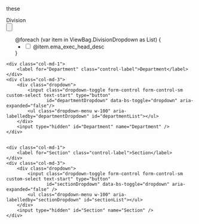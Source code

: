 <script>
document.addEventListener('DOMContentLoaded', function () {
    const divisionInput = document.getElementById('divisionDropdown');
    const departmentInput = document.getElementById('departmentDropdown');
    const sectionInput = document.getElementById('sectionDropdown');
    const divisionHidden = document.getElementById('Division');
    const departmentHidden = document.getElementById('Department');
    const sectionHidden = document.getElementById('Section');
    const deptList = document.getElementById('departmentList');
    const secList = document.getElementById('sectionList');

    const newButton = document.getElementById("newButton");
    const refNoLinks = document.querySelectorAll(".refNoLink");
    const deleteButton = document.getElementById("deleteButton");
    const submitButton = document.getElementById("submitButton");
    const KPIMaster = document.getElementById("form");
    const actionTypeInput = document.getElementById("actionType");

    // ---------------------------------------------------------------------
    // ✅ Handle "New" Button - reset everything cleanly
    // ---------------------------------------------------------------------
    if (newButton) {
        newButton.addEventListener("click", function () {
            KPIMaster.style.display = "block";
            [
                "KPICode", "KPILevel", "Company", "PerspectiveID", "UnitID",
                "KPIDefination", "KPIDetails", "PeriodicityID",
                "GoodPerformance", "NoofDecimal", "TypeofKPIID", "KPIID"
            ].forEach(id => {
                const el = document.getElementById(id);
                if (el) el.value = "";
            });

            document.querySelectorAll('.division-checkbox, .department-checkbox, .section-checkbox')
                .forEach(cb => cb.checked = false);

            divisionInput.value = departmentInput.value = sectionInput.value = '';
            divisionHidden.value = departmentHidden.value = sectionHidden.value = '';
            deptList.innerHTML = '';
            secList.innerHTML = '';

            if (deleteButton) deleteButton.style.display = "none";
        });
    }

    // ---------------------------------------------------------------------
    // ✅ Handle Checkboxes dynamically
    // ---------------------------------------------------------------------
    document.addEventListener('change', function (e) {
        if (e.target.classList.contains('division-checkbox')) {
            handleDivisionChange(e.target);
        } else if (e.target.classList.contains('department-checkbox')) {
            handleDepartmentChange(e.target);
        } else if (e.target.classList.contains('section-checkbox')) {
            updateHiddenFields();
        }
    });

    // ---------------------------------------------------------------------
    // ✅ Division change → load or remove related Departments
    // ---------------------------------------------------------------------
    function handleDivisionChange(checkbox) {
        const division = checkbox.value;

        if (checkbox.checked) {
            // Load departments for this division
            $.getJSON('/TPR/GetDepartments', { division: division }, function (data) {
                data.forEach(dept => {
                    const existing = document.querySelector(`#dept_${CSS.escape(dept.ema_dept_desc)}`);
                    if (!existing) {
                        deptList.innerHTML += `
                            <li data-division="${division}">
                                <div class="form-check" style="margin-left:5%;">
                                    <input type="checkbox" class="form-check-input department-checkbox"
                                           data-division="${division}"
                                           value="${dept.ema_dept_desc}"
                                           id="dept_${dept.ema_dept_desc}">
                                    <label class="form-check-label" for="dept_${dept.ema_dept_desc}">
                                        ${dept.ema_dept_desc}
                                    </label>
                                </div>
                            </li>`;
                    }
                });
            });
        } else {
            // Remove all departments and sections tied to this division
            deptList.querySelectorAll(`li[data-division="${division}"]`).forEach(li => li.remove());
            secList.querySelectorAll(`li[data-parent-division="${division}"]`).forEach(li => li.remove());
        }

        updateHiddenFields();
    }

    // ---------------------------------------------------------------------
    // ✅ Department change → load or remove related Sections
    // ---------------------------------------------------------------------
    function handleDepartmentChange(checkbox) {
        const division = checkbox.getAttribute('data-division');
        const department = checkbox.value;

        if (checkbox.checked) {
            $.getJSON('/TPR/GetSections', { division: division, department: department }, function (data) {
                data.forEach(sec => {
                    const existing = document.querySelector(`#sec_${CSS.escape(sec.ema_section_desc)}`);
                    if (!existing) {
                        secList.innerHTML += `
                            <li data-department="${department}" data-parent-division="${division}">
                                <div class="form-check" style="margin-left:5%;">
                                    <input type="checkbox" class="form-check-input section-checkbox"
                                           data-division="${division}"
                                           data-department="${department}"
                                           value="${sec.ema_section_desc}"
                                           id="sec_${sec.ema_section_desc}">
                                    <label class="form-check-label" for="sec_${sec.ema_section_desc}">
                                        ${sec.ema_section_desc}
                                    </label>
                                </div>
                            </li>`;
                    }
                });
            });
        } else {
            // Unchecked department → remove its sections
            secList.querySelectorAll(`li[data-department="${department}"]`).forEach(li => li.remove());
        }

        updateHiddenFields();
    }

    // ---------------------------------------------------------------------
    // ✅ Update hidden fields and dropdown display text
    // ---------------------------------------------------------------------
    function updateHiddenFields() {
        const selectedDivisions = Array.from(document.querySelectorAll('.division-checkbox:checked')).map(cb => cb.value);
        const selectedDepartments = Array.from(document.querySelectorAll('.department-checkbox:checked')).map(cb => cb.value);
        const selectedSections = Array.from(document.querySelectorAll('.section-checkbox:checked')).map(cb => cb.value);

        divisionHidden.value = selectedDivisions.join(';');
        departmentHidden.value = selectedDepartments.join(';');
        sectionHidden.value = selectedSections.join(';');

        divisionInput.value = selectedDivisions.length ? `${selectedDivisions.length} selected` : '';
        departmentInput.value = selectedDepartments.length ? `${selectedDepartments.length} selected` : '';
        sectionInput.value = selectedSections.length ? `${selectedSections.length} selected` : '';
    }

    // ---------------------------------------------------------------------
    // ✅ RefNoLink (Edit Mode) – Load saved data
    // ---------------------------------------------------------------------
    refNoLinks.forEach(link => {
        link.addEventListener("click", function (event) {
            event.preventDefault();
            KPIMaster.style.display = "block";

            const divisions = this.getAttribute("data-Division")?.split(';').map(v => v.trim()) || [];
            const departments = this.getAttribute("data-Department")?.split(';').map(v => v.trim()) || [];
            const sections = this.getAttribute("data-Section")?.split(';').map(v => v.trim()) || [];

            document.querySelectorAll('.division-checkbox').forEach(cb => {
                cb.checked = divisions.includes(cb.value.trim());
            });

            divisionHidden.value = divisions.join(';');
            divisionInput.value = divisions.length ? `${divisions.length} selected` : '';

            // Load departments sequentially
            loadDepartmentsFor(divisions, departments, sections);
        });
    });

    function loadDepartmentsFor(divisions, departments, sections) {
        deptList.innerHTML = '';
        secList.innerHTML = '';

        let requests = divisions.length;
        if (requests === 0) return;

        divisions.forEach(division => {
            $.getJSON('/TPR/GetDepartments', { division: division }, function (data) {
                data.forEach(dept => {
                    const checked = departments.includes(dept.ema_dept_desc) ? 'checked' : '';
                    deptList.innerHTML += `
                        <li data-division="${division}">
                            <div class="form-check" style="margin-left:5%;">
                                <input type="checkbox" class="form-check-input department-checkbox"
                                       data-division="${division}"
                                       value="${dept.ema_dept_desc}"
                                       id="dept_${dept.ema_dept_desc}" ${checked}>
                                <label class="form-check-label" for="dept_${dept.ema_dept_desc}">
                                    ${dept.ema_dept_desc}
                                </label>
                            </div>
                        </li>`;
                });
            }).always(() => {
                requests--;
                if (requests === 0) loadSectionsFor(divisions, departments, sections);
            });
        });
    }

    function loadSectionsFor(divisions, departments, sections) {
        let deptRequests = departments.length;
        if (deptRequests === 0) return;

        departments.forEach(dept => {
            const division = divisions.find(d => true);
            $.getJSON('/TPR/GetSections', { division: division, department: dept }, function (data) {
                data.forEach(sec => {
                    const checked = sections.includes(sec.ema_section_desc) ? 'checked' : '';
                    secList.innerHTML += `
                        <li data-department="${dept}" data-parent-division="${division}">
                            <div class="form-check" style="margin-left:5%;">
                                <input type="checkbox" class="form-check-input section-checkbox"
                                       data-division="${division}"
                                       data-department="${dept}"
                                       value="${sec.ema_section_desc}"
                                       id="sec_${sec.ema_section_desc}" ${checked}>
                                <label class="form-check-label" for="sec_${sec.ema_section_desc}">
                                    ${sec.ema_section_desc}
                                </label>
                            </div>
                        </li>`;
                });
            });
        });

        updateHiddenFields();
    }
});
</script>





these
               <div class="row g-3 mt-1">
    <div class="col-md-1">
        <label for="Division" class="control-label">Division</label>
    </div>
    <div class="col-md-3">
        <div class="dropdown">
            <input class="dropdown-toggle form-control form-control-sm custom-select text-start" type="button"
                   id="divisionDropdown" data-bs-toggle="dropdown" aria-expanded="false"/>
            <ul class="dropdown-menu w-100" aria-labelledby="divisionDropdown" id="divisionList">
                @foreach (var item in ViewBag.DivisionDropdown as List<Division>)
                {
                    <li style="margin-left:5%;">
                        <div class="form-check">
                            <input type="checkbox" class="form-check-input division-checkbox"
                                   value="@item.ema_exec_head_desc" id="div_@item.ema_exec_head_desc" />
                            <label class="form-check-label" for="div_@item.ema_exec_head_desc">
                                @item.ema_exec_head_desc
                            </label>
                        </div>
                    </li>
                }
            </ul>
        </div>
        <input type="hidden" id="Division" name="Division" />
    </div>

    <div class="col-md-1">
        <label for="Department" class="control-label">Department</label>
    </div>
    <div class="col-md-3">
        <div class="dropdown">
            <input class="dropdown-toggle form-control form-control-sm custom-select text-start" type="button"
                   id="departmentDropdown" data-bs-toggle="dropdown" aria-expanded="false"/>
            <ul class="dropdown-menu w-100" aria-labelledby="departmentDropdown" id="departmentList"></ul>
        </div>
        <input type="hidden" id="Department" name="Department" />
    </div>

 
    <div class="col-md-1">
        <label for="Section" class="control-label">Section</label>
    </div>
    <div class="col-md-3">
        <div class="dropdown">
            <input class="dropdown-toggle form-control form-control-sm custom-select text-start" type="button"
                   id="sectionDropdown" data-bs-toggle="dropdown" aria-expanded="false" />
            <ul class="dropdown-menu w-100" aria-labelledby="sectionDropdown" id="sectionList"></ul>
        </div>
        <input type="hidden" id="Section" name="Section" />
    </div>

</div>


<script>
document.addEventListener('DOMContentLoaded', function () {

  
    const newButton = document.getElementById("newButton");
    const KPIMaster = document.getElementById("form");
    const refNoLinks = document.querySelectorAll(".refNoLink");
    const deleteButton = document.getElementById("deleteButton");
    const submitButton = document.getElementById("submitButton");
    const actionTypeInput = document.getElementById("actionType");

    const divisionInput = document.getElementById('divisionDropdown');
    const departmentInput = document.getElementById('departmentDropdown');
    const sectionInput = document.getElementById('sectionDropdown');

    const divisionHidden = document.getElementById('Division');
    const departmentHidden = document.getElementById('Department');
    const sectionHidden = document.getElementById('Section');

    const deptList = document.getElementById('departmentList');
    const secList = document.getElementById('sectionList');

    if (newButton) {
        newButton.addEventListener("click", function () {
            KPIMaster.style.display = "block";

            [
                "KPICode", "KPILevel", "Company", "Division", "Department", "Section",
                "PerspectiveID", "UnitID", "KPIDefination", "KPIDetails", "PeriodicityID",
                "GoodPerformance", "NoofDecimal", "TypeofKPIID", "KPIID"
            ].forEach(id => {
                const el = document.getElementById(id);
                if (el) el.value = "";
            });


            document.querySelectorAll('.division-checkbox, .department-checkbox, .section-checkbox').forEach(cb => cb.checked = false);
            divisionInput.value = departmentInput.value = sectionInput.value = '';
            divisionHidden.value = departmentHidden.value = sectionHidden.value = '';
            deptList.innerHTML = '';
            secList.innerHTML = '';

            if (deleteButton) deleteButton.style.display = "none";
        });
    }

    document.addEventListener('change', function (e) {
        if (e.target.classList.contains('division-checkbox')) {
            updateSelection('division');
            loadDepartments(true);
        }
        if (e.target.classList.contains('department-checkbox')) {
            updateSelection('department');
            loadSections(false); 
        }
        if (e.target.classList.contains('section-checkbox')) {
            updateSelection('section');
        }
    });


    function updateSelection(type) {
        let checkboxes, input, hidden;
        if (type === 'division') {
            checkboxes = document.querySelectorAll('.division-checkbox');
            input = divisionInput;
            hidden = divisionHidden;
        } else if (type === 'department') {
            checkboxes = document.querySelectorAll('.department-checkbox');
            input = departmentInput;
            hidden = departmentHidden;
        } else {
            checkboxes = document.querySelectorAll('.section-checkbox');
            input = sectionInput;
            hidden = sectionHidden;
        }

        const selected = Array.from(checkboxes)
            .filter(cb => cb.checked)
            .map(cb => cb.value);

        hidden.value = selected.join(';');
        input.value = selected.length ? `${selected.length} selected` : '';
    }


    function loadDepartments(clear = true, callback) {
        const selectedDivisions = divisionHidden.value.split(';').filter(x => x);

        if (clear) deptList.innerHTML = ''; 
        if (clear) {
            secList.innerHTML = '';
            departmentInput.value = '';
            sectionInput.value = '';
        }

        if (selectedDivisions.length === 0) {
            if (callback) callback();
            return;
        }

        let existingDepts = Array.from(document.querySelectorAll('.department-checkbox')).map(cb => cb.value);
        let requests = selectedDivisions.length;

        selectedDivisions.forEach(division => {
            $.getJSON('/TPR/GetDepartments', { division: division }, function (data) {
                data.forEach(dept => {
                    if (!existingDepts.includes(dept.ema_dept_desc)) {
                        deptList.innerHTML += `
                            <li style="margin-left:5%;">
                                <div class="form-check">
                                    <input type="checkbox" class="form-check-input department-checkbox"
                                        data-division="${dept.ema_exec_head_desc}"
                                        value="${dept.ema_dept_desc}"
                                        id="dept_${dept.ema_dept_desc.replace(/\s+/g, '_')}">
                                    <label class="form-check-label" for="dept_${dept.ema_dept_desc.replace(/\s+/g, '_')}">
                                        ${dept.ema_dept_desc}
                                    </label>
                                </div>
                            </li>`;
                    }
                });
            }).always(() => {
                requests--;
                if (requests === 0 && callback) callback();
            });
        });
    }

    function loadSections(clear = true, callback) {
        const selectedDepts = Array.from(document.querySelectorAll('.department-checkbox:checked'));
        if (clear) secList.innerHTML = '';
        sectionInput.value = '';

        if (selectedDepts.length === 0) {
            if (callback) callback();
            return;
        }

        let existingSecs = Array.from(document.querySelectorAll('.section-checkbox')).map(cb => cb.value);
        let requests = selectedDepts.length;

        selectedDepts.forEach(cb => {
            const division = cb.getAttribute('data-division');
            const dept = cb.value;

            $.getJSON('/TPR/GetSections', { division: division, department: dept }, function (data) {
                data.forEach(sec => {
                    if (!existingSecs.includes(sec.ema_section_desc)) {
                        secList.innerHTML += `
                            <li style="margin-left:5%;">
                                <div class="form-check">
                                    <input type="checkbox" class="form-check-input section-checkbox"
                                        value="${sec.ema_section_desc}"
                                        id="sec_${sec.ema_section_desc.replace(/\s+/g, '_')}">
                                    <label class="form-check-label" for="sec_${sec.ema_section_desc.replace(/\s+/g, '_')}">
                                        ${sec.ema_section_desc}
                                    </label>
                                </div>
                            </li>`;
                    }
                });
            }).always(() => {
                requests--;
                if (requests === 0 && callback) callback();
            });
        });
    }

    refNoLinks.forEach(link => {
        link.addEventListener("click", function (event) {
            event.preventDefault();
            KPIMaster.style.display = "block";


            document.getElementById("KPICode").value = this.getAttribute("data-KPICode");
            document.getElementById("KPILevel").value = this.getAttribute("data-KPILevel");
            document.getElementById("Company").value = this.getAttribute("data-Company");
            document.getElementById("PerspectiveID").value = this.getAttribute("data-PerspectiveID");
            document.getElementById("TypeofKPIID").value = this.getAttribute("data-TypeofKPIID");
            document.getElementById("UnitID").value = this.getAttribute("data-UnitID");
            document.getElementById("KPIDefination").value = this.getAttribute("data-KPIDefination");
            document.getElementById("KPIDetails").value = this.getAttribute("data-KPIDetails");
            document.getElementById("PeriodicityID").value = this.getAttribute("data-PeriodicityName");
            document.getElementById("GoodPerformance").value = this.getAttribute("data-GoodPerformance");
            document.getElementById("NoofDecimal").value = this.getAttribute("data-NoofDecimal");
            document.getElementById("KPIID").value = this.getAttribute("data-id");

            const divisionValues = this.getAttribute("data-Division")?.split(';').map(v => v.trim()) || [];
            const departmentValues = this.getAttribute("data-Department")?.split(';').map(v => v.trim()) || [];
            const sectionValues = this.getAttribute("data-Section")?.split(';').map(v => v.trim()) || [];

       
            document.querySelectorAll('.division-checkbox').forEach(cb => {
                cb.checked = divisionValues.includes(cb.value.trim());
            });
            divisionHidden.value = divisionValues.join(';');
            divisionInput.value = divisionValues.length ? `${divisionValues.length} selected` : '';


            loadDepartments(false, () => {
                document.querySelectorAll('.department-checkbox').forEach(cb => {
                    cb.checked = departmentValues.includes(cb.value.trim());
                });
                departmentHidden.value = departmentValues.join(';');
                departmentInput.value = departmentValues.length ? `${departmentValues.length} selected` : '';

                loadSections(false, () => {
                    document.querySelectorAll('.section-checkbox').forEach(cb => {
                        cb.checked = sectionValues.includes(cb.value.trim());
                    });
                    sectionHidden.value = sectionValues.join(';');
                    sectionInput.value = sectionValues.length ? `${sectionValues.length} selected` : '';
                });
            });

            if (deleteButton) deleteButton.style.display = "inline-block";
        });
    });

    if (submitButton) {
        submitButton.addEventListener("click", function () {
            actionTypeInput.value = "save";
        });
    }

    if (deleteButton) {
        deleteButton.addEventListener("click", function () {
            Swal.fire({
                title: 'Are you sure?',
                text: "Do you really want to delete this Unit?",
                icon: 'warning',
                showCancelButton: true,
                confirmButtonColor: '#3085d6',
                cancelButtonColor: '#d33',
                confirmButtonText: 'Yes, delete it!',
                cancelButtonText: 'Cancel'
            }).then((result) => {
                if (result.isConfirmed) {
                    actionTypeInput.value = "delete";
                    document.getElementById("form").submit();
                }
            });
        });
    }

});
</script>
